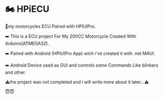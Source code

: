 #                           :motorcycle: HPiECU
 :motor_scooter:my motorcycles ECU Paired with HPIUIPro. 
 
:arrow_right: This is a ECU project For My 200CC Motorcycle Created With Arduino(ATMEGA32).

:arrow_right:  Paired with Android (HPIUIPro App) wich i've created it with .net MAUI.

:arrow_right: Android Device used as GUI and  controls some Commands Like blinkers and other.

 :warning:the project was not completed and i will write more about it later...:warning:
 
 :innocent::innocent:

